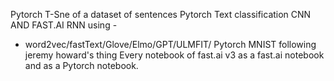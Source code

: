 Pytorch T-Sne of a dataset of sentences
Pytorch Text classification CNN AND FAST.AI RNN using - 
 - word2vec/fastText/Glove/Elmo/GPT/ULMFIT/
Pytorch MNIST following jeremy howard's thing
Every notebook of fast.ai v3 as a fast.ai notebook and as a Pytorch notebook. 
